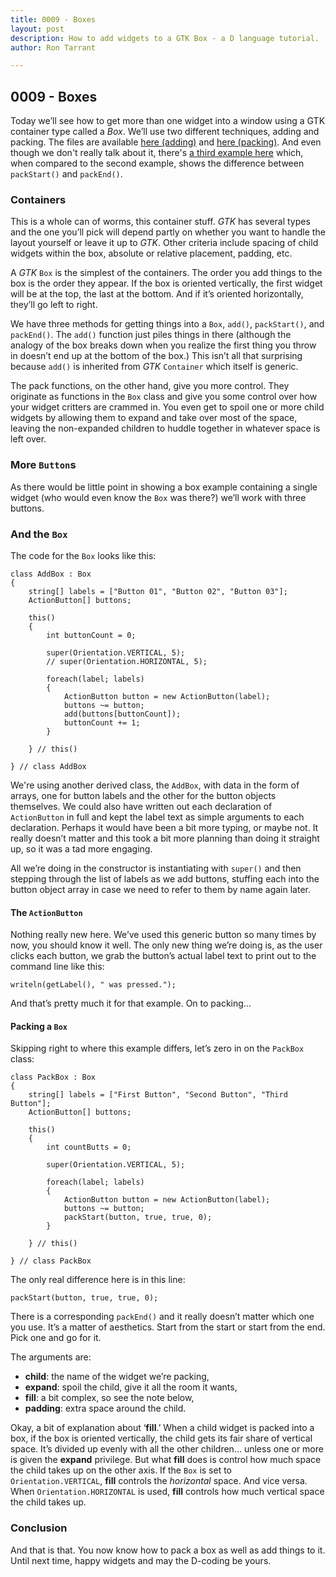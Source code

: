 ```yaml
---
title: 0009 - Boxes
layout: post
description: How to add widgets to a GTK Box - a D language tutorial.
author: Ron Tarrant

---
```


## 0009 - Boxes

Today we’ll see how to get more than one widget into a window using a GTK container type called a *Box*. We’ll use two different techniques, adding and packing. The files are available [here (adding)](https://github.com/rontarrant/gtkDcoding/blob/master/003_box/box_003_01_add.d) and [here (packing)](https://github.com/rontarrant/gtkDcoding/blob/master/003_box/box_003_02_packstart.d). And even though we don't really talk about it, there's [a third example here](https://github.com/rontarrant/gtkDcoding/blob/master/003_box/box_003_03_packend.d) which, when compared to the second example, shows the difference between `packStart()` and `packEnd()`.

### Containers

This is a whole can of worms, this container stuff. *GTK* has several types and the one you’ll pick will depend partly on whether you want to handle the layout yourself or leave it up to *GTK*. Other criteria include spacing of child widgets within the box, absolute or relative placement, padding, etc.

A *GTK* `Box` is the simplest of the containers. The order you add things to the box is the order they appear. If the box is oriented vertically, the first widget will be at the top, the last at the bottom. And if it’s oriented horizontally, they’ll go left to right.

We have three methods for getting things into a `Box`, `add()`, `packStart()`, and `packEnd()`. The `add()` function just piles things in there (although the analogy of the box breaks down when you realize the first thing you throw in doesn’t end up at the bottom of the box.) This isn’t all that surprising because `add()` is inherited from *GTK* `Container` which itself is generic.

The pack functions, on the other hand, give you more control. They originate as functions in the `Box` class and give you some control over how your widget critters are crammed in. You even get to spoil one or more child widgets by allowing them to expand and take over most of the space, leaving the non-expanded children to huddle together in whatever space is left over.

### More `Button`s
 
As there would be little point in showing a box example containing a single widget (who would even know the `Box` was there?) we’ll work with three buttons.

### And the `Box`

The code for the `Box` looks like this:

	class AddBox : Box
	{
		string[] labels = ["Button 01", "Button 02", "Button 03"];
		ActionButton[] buttons;
		
		this()
		{
			int buttonCount = 0;
			
			super(Orientation.VERTICAL, 5);
			// super(Orientation.HORIZONTAL, 5);
	
			foreach(label; labels)
			{
				ActionButton button = new ActionButton(label);
				buttons ~= button;
				add(buttons[buttonCount]);
				buttonCount += 1;
			}
			
		} // this()
		
	} // class AddBox

We're using another derived class, the `AddBox`, with data in the form of arrays, one for button labels and the other for the button objects themselves. We could also have written out each declaration of `ActionButton` in full and kept the label text as simple arguments to each declaration. Perhaps it would have been a bit more typing, or maybe not. It really doesn’t matter and this took a bit more planning than doing it straight up, so it was a tad more engaging.

All we’re doing in the constructor is instantiating with `super()` and then stepping through the list of labels as we add buttons, stuffing each into the button object array in case we need to refer to them by name again later.

#### The `ActionButton`

Nothing really new here. We’ve used this generic button so many times by now, you should know it well. The only new thing we’re doing is, as the user clicks each button, we grab the button’s actual label text to print out to the command line like this:

	writeln(getLabel(), " was pressed.");

And that’s pretty much it for that example. On to packing…

#### Packing a `Box`

Skipping right to where this example differs, let’s zero in on the `PackBox` class:

	class PackBox : Box
	{
		string[] labels = ["First Button", "Second Button", "Third Button"];
		ActionButton[] buttons;
		
		this()
		{
			int countButts = 0;
			
			super(Orientation.VERTICAL, 5);
			
			foreach(label; labels)
			{
				ActionButton button = new ActionButton(label);
				buttons ~= button;
				packStart(button, true, true, 0);
			}
	
		} // this()
		
	} // class PackBox

The only real difference here is in this line:

	packStart(button, true, true, 0);

There is a corresponding `packEnd()` and it really doesn’t matter which one you use. It’s a matter of aesthetics. Start from the start or start from the end. Pick one and go for it.

The arguments are:

- **child**: the name of the widget we’re packing,
- **expand**: spoil the child, give it all the room it wants,
- **fill**: a bit complex, so see the note below,
- **padding**: extra space around the child.

Okay, a bit of explanation about ‘**fill**.’ When a child widget is packed into a box, if the box is oriented vertically, the child gets its fair share of vertical space. It’s divided up evenly with all the other children… unless one or more is given the **expand** privilege. But what **fill** does is control how much space the child takes up on the other axis. If the `Box` is set to `Orientation.VERTICAL`, **fill** controls the *horizontal* space. And vice versa. When `Orientation.HORIZONTAL` is used, **fill** controls how much vertical space the child takes up.

### Conclusion

And that is that. You now know how to pack a box as well as add things to it. Until next time, happy widgets and may the D-coding be yours.
